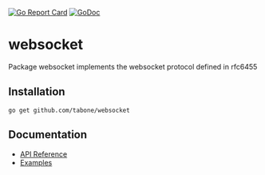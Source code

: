 [![Go Report Card](https://goreportcard.com/badge/github.com/tabone/websocket)](https://goreportcard.com/report/github.com/tabone/websocket)
[![GoDoc](https://godoc.org/github.com/tabone/websocket?status.svg)](https://godoc.org/github.com/tabone/websocket)

# websocket
Package websocket implements the websocket protocol defined in rfc6455

## Installation
    go get github.com/tabone/websocket

## Documentation
- [API Reference](https://godoc.org/github.com/tabone/websocket)
- [Examples](https://github.com/tabone/websocket/tree/master/examples)
